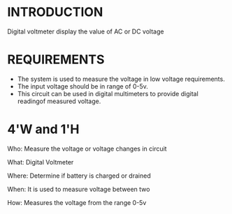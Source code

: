# INTRODUCTION
Digital voltmeter display the value of AC or DC voltage 

# REQUIREMENTS
- The system is used to measure the voltage in low voltage requirements.
- The input voltage should be in range of 0-5v.
- This circuit can be used in digital multimeters to provide digital readingof measured voltage.

# 4'W and 1'H
Who: Measure the voltage or voltage changes in circuit

What: Digital Voltmeter

Where: Determine if battery is charged or drained

When: It is used to measure voltage between two 

How: Measures the voltage from the range 0-5v 
